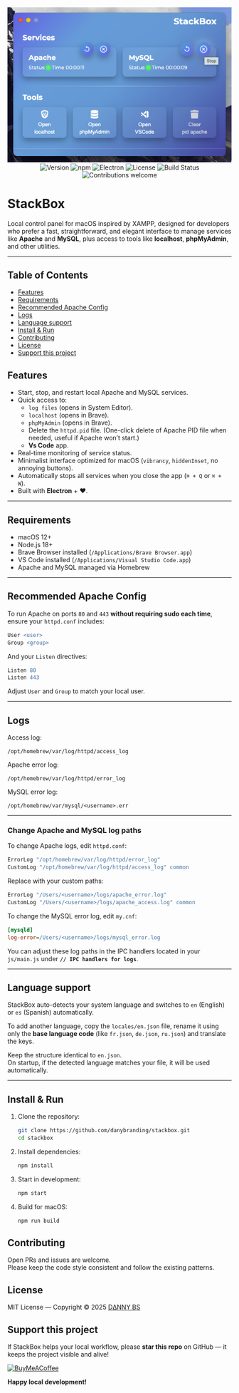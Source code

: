 <div align="center">
  <a href="https://frakto.dev/">
    <img src="./screenshots/main-window.png" alt="Main window">
  </a>
  <br>
  <img src="https://img.shields.io/badge/version-1.1.1-blue.svg" alt="Version">
  <img src="https://img.shields.io/badge/npm-%5E10.0.0-blue.svg?logo=npm&logoColor=white" alt="npm">
  <img src="https://img.shields.io/badge/Electron-%5E37.0.0-blue.svg?logo=electron&logoColor=white" alt="Electron">
  <img src="https://img.shields.io/badge/License-MIT-brightgreen.svg" alt="License">
  <img src="https://img.shields.io/badge/build-passing-brightgreen.svg" alt="Build Status">
  <img src="https://img.shields.io/badge/Prs-welcome-brightgreen.svg" alt="Contributions welcome">
</div>

# StackBox

Local control panel for macOS inspired by XAMPP, designed for developers who prefer a fast, straightforward, and elegant interface to manage services like **Apache** and **MySQL**, plus access to tools like **localhost**, **phpMyAdmin**, and other utilities.

---

## Table of Contents

- [Features](#features)
- [Requirements](#requirements)
- [Recommended Apache Config](#recommended-apache-config)
- [Logs](#logs)
- [Language support](#language-support)
- [Install & Run](#install--run)
- [Contributing](#contributing)
- [License](#license)
- [Support this project](#support-this-project)

## Features

- Start, stop, and restart local Apache and MySQL services.
- Quick access to:
  - `log files` (opens in System Editor).
  - `localhost` (opens in Brave).
  - `phpMyAdmin` (opens in Brave).
  - Delete the `httpd.pid` file. (One-click delete of Apache PID file when needed, useful if Apache won’t start.)
  - **Vs Code** app.
- Real-time monitoring of service status.
- Minimalist interface optimized for macOS (`vibrancy`, `hiddenInset`, no annoying buttons).
- Automatically stops all services when you close the app (`⌘ + Q` or `⌘ + W`).
- Built with **Electron** + ❤️.

---

## Requirements

- macOS 12+
- Node.js 18+
- Brave Browser installed (`/Applications/Brave Browser.app`)
- VS Code installed (`/Applications/Visual Studio Code.app`)
- Apache and MySQL managed via Homebrew

---

## Recommended Apache Config

To run Apache on ports `80` and `443` **without requiring sudo each time**, ensure your `httpd.conf` includes:

```apache
User <user>
Group <group>
```

And your `Listen` directives:

```apache
Listen 80
Listen 443
```

Adjust `User` and `Group` to match your local user.

---

## Logs

Access log:

```
/opt/homebrew/var/log/httpd/access_log
```

Apache error log:

```
/opt/homebrew/var/log/httpd/error_log
```

MySQL error log:

```
/opt/homebrew/var/mysql/<username>.err
```

---

### Change Apache and MySQL log paths

To change Apache logs, edit `httpd.conf`:

```apache
ErrorLog "/opt/homebrew/var/log/httpd/error_log"
CustomLog "/opt/homebrew/var/log/httpd/access_log" common
```

Replace with your custom paths:

```apache
ErrorLog "/Users/<username>/logs/apache_error.log"
CustomLog "/Users/<username>/logs/apache_access.log" common
```

To change the MySQL error log, edit `my.cnf`:

```ini
[mysqld]
log-error=/Users/<username>/logs/mysql_error.log
```

You can adjust these log paths in the IPC handlers located in your `js/main.js` under **`// IPC handlers for logs`**.

---

## Language support

StackBox auto-detects your system language and switches to `en` (English) or `es` (Spanish) automatically.

To add another language, copy the `locales/en.json` file, rename it using only the **base language code** (like `fr.json`, `de.json`, `ru.json`) and translate the keys.

Keep the structure identical to `en.json`.  
On startup, if the detected language matches your file, it will be used automatically.

---

## Install & Run

1. Clone the repository:

   ```bash
   git clone https://github.com/danybranding/stackbox.git
   cd stackbox
   ```

2. Install dependencies:

   ```bash
   npm install
   ```

3. Start in development:

   ```bash
   npm start
   ```

4. Build for macOS:

   ```bash
   npm run build
   ```

## Contributing

Open PRs and issues are welcome.  
Please keep the code style consistent and follow the existing patterns.

## License

MIT License — Copyright © 2025 [DΔNNY BS](https://github.com/danybranding/)

## Support this project

If StackBox helps your local workflow, please **star this repo** on GitHub — it keeps the project visible and alive!

[![BuyMeACoffee](https://img.shields.io/badge/enjoying_stackbox%3F-fuel_it_with_a_coffee-FFDD00?style=for-the-badge&logo=buy-me-a-coffee&logoColor=white&labelColor=101010)](https://coff.ee/danybranding)

**Happy local development!**
